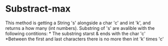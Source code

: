 # Substract-max
This method is getting a String 's' alongside a char 'c' and int 'k', and returns a how many (int numbers). Substring of 's' are avalible with the following contitions:  * The substring starst &amp; ends with the char 'c' *Between the first and last characters there is no more then int 'k' times 'c'

